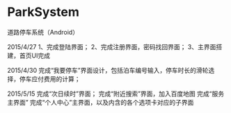 # ParkSystem
道路停车系统（Android）

2015/4/27
1、完成登陆界面；
2、完成注册界面，密码找回界面；
3、主界面搭建，首页UI完成

2015/4/30
完成“我要停车”界面设计，包括泊车编号输入，停车时长的滑轮选择，停车应付费用的计算；

2015/5/15
完成“次日续时”界面；
完成“附近搜索”界面，加入百度地图
完成“服务主界面”
完成“个人中心”主界面，以及内含的各个选项卡对应的子界面